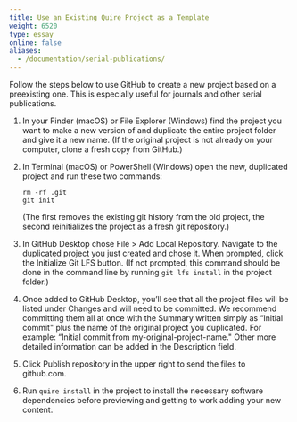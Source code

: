 ```yaml
---
title: Use an Existing Quire Project as a Template
weight: 6520
type: essay
online: false
aliases:
  - /documentation/serial-publications/
---
```


Follow the steps below to use GitHub to create a new project based on a preexisting one. This is especially useful for journals and other serial publications.

1. In your Finder (macOS) or File Explorer (Windows) find the project you want to make a new version of and duplicate the entire project folder and give it a new name. (If the original project is not already on your computer, clone a fresh copy from GitHub.)

2. In Terminal (macOS) or PowerShell (Windows) open the new, duplicated project and run these two commands:

    ```
    rm -rf .git
    git init
    ```

    (The first removes the existing git history from the old project, the second reinitializes the project as a fresh git repository.)


3. In GitHub Desktop chose File > Add Local Repository. Navigate to the duplicated project you just created and chose it. When prompted, click the Initialize Git LFS button. (If not prompted, this command should be done in the command line by running `git lfs install` in the project folder.)

4. Once added to GitHub Desktop, you’ll see that all the project files will be listed under Changes and will need to be committed. We recommend committing them all at once with the Summary written simply as “Initial commit" plus the name of the original project you duplicated. For example: “Initial commit from my-original-project-name." Other more detailed information can be added in the Description field.

5. Click Publish repository in the upper right to send the files to github.com.

6. Run `quire install` in the project to install the necessary software dependencies before previewing and getting to work adding your new content.
